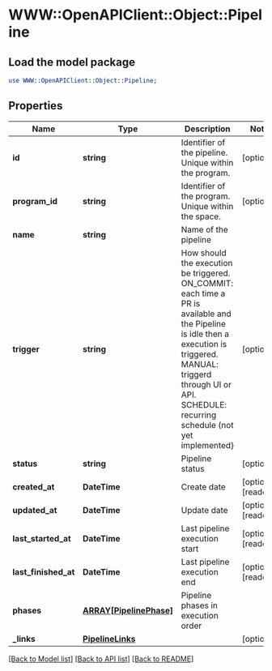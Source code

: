 # WWW::OpenAPIClient::Object::Pipeline

## Load the model package
```perl
use WWW::OpenAPIClient::Object::Pipeline;
```

## Properties
Name | Type | Description | Notes
------------ | ------------- | ------------- | -------------
**id** | **string** | Identifier of the pipeline. Unique within the program. | [optional] 
**program_id** | **string** | Identifier of the program. Unique within the space. | [optional] 
**name** | **string** | Name of the pipeline | 
**trigger** | **string** | How should the execution be triggered. ON_COMMIT: each time a PR is available and the Pipeline is idle then a execution is triggered. MANUAL: triggerd through UI or API. SCHEDULE: recurring schedule (not yet implemented} | [optional] 
**status** | **string** | Pipeline status | [optional] 
**created_at** | **DateTime** | Create date | [optional] [readonly] 
**updated_at** | **DateTime** | Update date | [optional] [readonly] 
**last_started_at** | **DateTime** | Last pipeline execution start | [optional] [readonly] 
**last_finished_at** | **DateTime** | Last pipeline execution end | [optional] [readonly] 
**phases** | [**ARRAY[PipelinePhase]**](PipelinePhase.md) | Pipeline phases in execution order | 
**_links** | [**PipelineLinks**](PipelineLinks.md) |  | [optional] 

[[Back to Model list]](../README.md#documentation-for-models) [[Back to API list]](../README.md#documentation-for-api-endpoints) [[Back to README]](../README.md)


